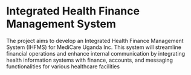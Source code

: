 # Integrated Health Finance Management System

The project aims to develop an Integrated Health Finance Management System (IHFMS) for MediCare Uganda Inc. This system will streamline financial operations and enhance internal communication by integrating health information systems with finance, accounts, and messaging functionalities for various healthcare facilities
